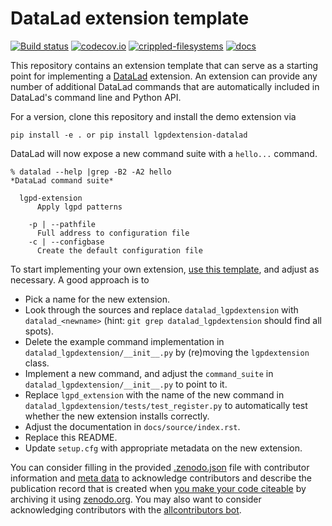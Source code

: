 # DataLad extension template

[![Build status](https://ci.appveyor.com/api/projects/status/g9von5wtpoidcecy/branch/master?svg=true)](https://ci.appveyor.com/project/mih/datalad-extension-template/branch/master) [![codecov.io](https://codecov.io/github/datalad/datalad-extension-template/coverage.svg?branch=master)](https://codecov.io/github/datalad/datalad-extension-template?branch=master) [![crippled-filesystems](https://github.com/datalad/datalad-extension-template/workflows/crippled-filesystems/badge.svg)](https://github.com/datalad/datalad-extension-template/actions?query=workflow%3Acrippled-filesystems) [![docs](https://github.com/datalad/datalad-extension-template/workflows/docs/badge.svg)](https://github.com/datalad/datalad-extension-template/actions?query=workflow%3Adocs)


This repository contains an extension template that can serve as a starting point
for implementing a [DataLad](http://datalad.org) extension. An extension can
provide any number of additional DataLad commands that are automatically
included in DataLad's command line and Python API.

For a version, clone this repository and install the demo extension via

    pip install -e . or pip install lgpdextension-datalad

DataLad will now expose a new command suite with a `hello...` command.

    % datalad --help |grep -B2 -A2 hello
    *DataLad command suite*

      lgpd-extension
          Apply lgpd patterns

        -p | --pathfile
          Full address to configuration file
        -c | --configbase
          Create the default configuration file
To start implementing your own extension, [use this
template](https://github.com/datalad/datalad-extension-template/generate), and
adjust as necessary. A good approach is to

- Pick a name for the new extension.
- Look through the sources and replace `datalad_lgpdextension` with
  `datalad_<newname>` (hint: `git grep datalad_lgpdextension` should find all
  spots).
- Delete the example command implementation in `datalad_lgpdextension/__init__.py`
  by (re)moving the `lgpdextension` class.
- Implement a new command, and adjust the `command_suite` in
  `datalad_lgpdextension/__init__.py` to point to it.
- Replace `lgpd_extension` with the name of the new command in
  `datalad_lgpdextension/tests/test_register.py` to automatically test whether the
  new extension installs correctly.
- Adjust the documentation in `docs/source/index.rst`.
- Replace this README.
- Update `setup.cfg` with appropriate metadata on the new extension.

You can consider filling in the provided [.zenodo.json](.zenodo.json) file with
contributor information and [meta data](https://developers.zenodo.org/#representation)
to acknowledge contributors and describe the publication record that is created when
[you make your code citeable](https://guides.github.com/activities/citable-code/)
by archiving it using [zenodo.org](https://zenodo.org/). You may also want to
consider acknowledging contributors with the
[allcontributors bot](https://allcontributors.org/docs/en/bot/overview).

